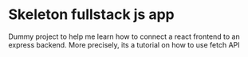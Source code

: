 # Skeleton fullstack js app

Dummy project to help me learn how to connect a react frontend to an express backend. More precisely, its a tutorial on how to use fetch API
